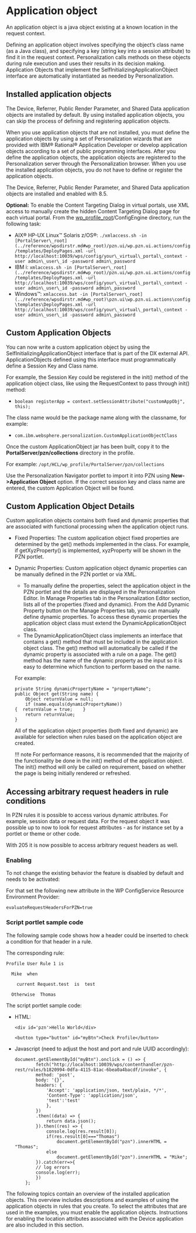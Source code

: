 # Application object

An application object is a java object existing at a known location in the request context.

Defining an application object involves specifying the object’s class name \(as a Java class\), and specifying a key \(string key into a session attribute\) to find it in the request context. Personalization calls methods on these objects during rule execution and uses their results in its decision making. Application Objects that implement the SelfInitializingApplicationObject interface are automatically instantiated as needed by Personalization.

## Installed application objects

The Device, Referrer, Public Render Parameter, and Shared Data application objects are installed by default. By using installed application objects, you can skip the process of defining and registering application objects.

When you use application objects that are not installed, you must define the application objects by using a set of Personalization wizards that are provided with IBM® Rational® Application Developer or develop application objects according to a set of public programming interfaces. After you define the application objects, the application objects are registered to the Personalization server through the Personalization browser. When you use the installed application objects, you do not have to define or register the application objects.

The Device, Referrer, Public Render Parameter, and Shared Data application objects are installed and enabled with 8.5.

**Optional:** To enable the Content Targeting Dialog in virtual portals, use XML access to manually create the hidden Content Targeting Dialog page for each virtual portal. From the [wp\_profile\_root](../reference/wpsdirstr.md#wp_profile_root)/ConfigEngine directory, run the following task:

-   AIX® HP-UX Linux™ Solaris z/OS®: `./xmlaccess.sh -in [PortalServer\_root](../reference/wpsdirstr.md#wp_root)/pzn.ui/wp.pzn.ui.actions/config/templates/DeployPages.xml -url http://localhost:10039/wps/config/your\_virtual\_portal\_context -user admin\_user\_id -password admin\_password`
-   IBM i: `xmlaccess.sh -in [PortalServer\_root](../reference/wpsdirstr.md#wp_root)/pzn.ui/wp.pzn.ui.actions/config/templates/DeployPages.xml -url http://localhost:10039/wps/config/your\_virtual\_portal\_context -user admin\_user\_id -password admin\_password`
-   Windows™: `xmlaccess.bat -in [PortalServer\_root](../reference/wpsdirstr.md#wp_root)\pzn.ui\wp.pzn.ui.actions\config\templates\DeployPages.xml -url http://localhost:10039/wps/config/your\_virtual\_portal\_context -user admin\_user\_id -password admin\_password`

## Custom Application Objects

You can now write a custom application object by using the SelfInitializingApplicationObject interface that is part of the DX external API. ApplicationObjects defined using this interface must programmatically define a Session Key and Class name.

For example, the Session Key could be registered in the init() method of the application object class, like using the RequestContext to pass through init() method:

- `boolean registerApp = context.setSessionAttribute("customAppObj", this);`

The class name would be the package name along with the classname, for example:

- `com.ibm.websphere.personalization.CustomApplicationObjectClass`

Once the custom ApplicationObject jar has been built, copy it to the **PortalServer/pzn/collections** directory in the profile.

For example: `/opt/HCL/wp_profile/PortalServer/pzn/collections`

Use the Personalization Navigator portlet to import it into PZN using **New->Application Object** option. If the correct session key and class name are entered, the custom Application Object will be found.

## Custom Application Object Details

Custom application objects contains both fixed and dynamic properties that are associated with functional processing when the application object runs.

- Fixed Properties:
    The custom application object fixed properties are determined by the get() methods implemented in the class. For example, if getXyzProperty() is implemented, xyzProperty will be shown in the PZN portlet.

- Dynamic Properties:
    Custom application object dynamic properties can be manually defined in the PZN portlet or via XML.
    -   To manually define the properties, select the application object in the PZN portlet and the details are displayed in the Personalization Editor. 
        In Manage Properties tab in the Personalization Editor section, lists all of the properties (fixed and dynamic). From the Add Dynamic Property button on the Manage Properties tab, you can manually define dynamic properties. To access these dynamic properties the application object class must extend the DynamicApplicationObject class.
    -   The DynamicApplicationObject class implements an interface that contains a get() method that must be included in the application object class. 
        The get() method will automatically be called if the dynamic property is associated with a rule on a page. The get() method has the name of the dynamic property as the input so it is easy to determine which function to perform based on the name.

    For example:

    ```
    private String dynamicPropertyName = "propertyName";
    public Object get(String name) {
        Object returnValue = null;
        if (name.equals(dynamicPropertyName))
    {  returnValue = true;    }
        return returnValue;
    }
    ```
    All of the application object properties (both fixed and dynamic) are available for selection when rules based on the application object are created.

    !!! note 
        For performance reasons, it is recommended that the majority of the functionality be done in the init() method of the application object. The init() method will only be called on requirement, based on whether the page is being initially rendered or refreshed.

## Accessing arbitrary request headers in rule conditions

In PZN rules it is possible to access various dynamic attributes. For example, session data or request data. For the request object it was possible up to now to look for request attributes - as for instance set by a portlet or theme or other code.

With 205 it is now possible to access arbitrary request headers as well.

### Enabling

To not change the existing behavior the feature is disabled by default and needs to be activated:

For that set the following new attribute in the WP ConfigService Resource Environment Provider:

`evaluateRequestHeadersForPZN=true`

### Script portlet sample code

The following sample code shows how a header could be inserted to check a condition for that header in a rule.

The corresponding rule:

```
Profile User Rule 1 is
 
  Mike  when
 
    current Request.test  is  test
 
  Otherwise  Thomas
```

The script portlet sample code:

- HTML:

    ```
    <div id='pzn'>Hello World</div>

    <button type="button" id="myBtn">Check Profile</button>
    ```

- Javascript (need to adjust the host and port and rule UUID accordingly):
    
    ```
    document.getElementById("myBtn").onclick = () => {
            fetch("http://localhost:10039/wps/contenthandler/pzn-rest/rules/b1820994-0dfa-4115-81ac-6bea0a4bacdf/invoke", {
            method: 'post',
            body: '{}',
            headers: {
                'Accept': 'application/json, text/plain, */*',
                'Content-Type': 'application/json',
                'test':'test'
                },
            })
            .then((data) => {
                return data.json();
            }).then((res) => {
                console.log(res.result[0]);
                if(res.result[0]==="Thomas")
                    document.getElementById("pzn").innerHTML = "Thomas";
                else
                    document.getElementById("pzn").innerHTML = "Mike";                  
            }).catch(err=>{
            // log errors
            console.log(err);
            })
        };
    ```

The following topics contain an overview of the installed application objects. This overview includes descriptions and examples of using the application objects in rules that you create. To select the attributes that are used in the examples, you must enable the application objects. Instructions for enabling the location attributes associated with the Device application are also included in this section.

